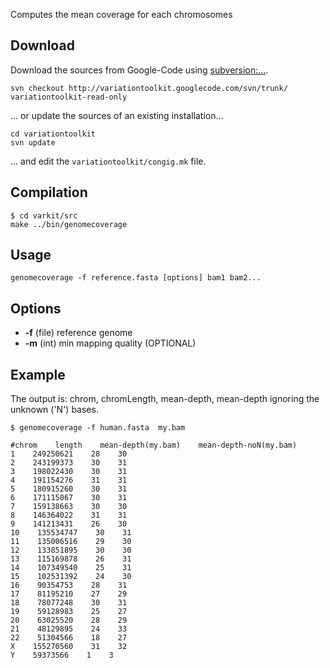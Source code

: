 

Computes the mean coverage for each chromosomes

## Download ##
Download the sources from Google-Code using [subversion:...](http://subversion.apache.org/).
```
svn checkout http://variationtoolkit.googlecode.com/svn/trunk/ variationtoolkit-read-only
```
... or update the sources of an existing installation...
```
cd variationtoolkit
svn update
```
... and edit the `variationtoolkit/congig.mk` file.

## Compilation ##


```
$ cd varkit/src
make ../bin/genomecoverage
```


## Usage ##


```
genomecoverage -f reference.fasta [options] bam1 bam2...
```


## Options ##

  * **-f** (file) reference genome
  * **-m** (int) min mapping quality (OPTIONAL)


## Example ##

The output is: chrom, chromLength, mean-depth, mean-depth ignoring the unknown ('N') bases.

```
$ genomecoverage -f human.fasta  my.bam

#chrom    length    mean-depth(my.bam)    mean-depth-noN(my.bam)
1    249250621    28    30
2    243199373    30    31
3    198022430    30    31
4    191154276    31    31
5    180915260    30    31
6    171115067    30    31
7    159138663    30    30
8    146364022    31    31
9    141213431    26    30
10    135534747    30    31
11    135006516    29    30
12    133851895    30    30
13    115169878    26    31
14    107349540    25    31
15    102531392    24    30
16    90354753    28    31
17    81195210    27    29
18    78077248    30    31
19    59128983    25    27
20    63025520    28    29
21    48129895    24    33
22    51304566    18    27
X    155270560    31    32
Y    59373566    1    3 

```





